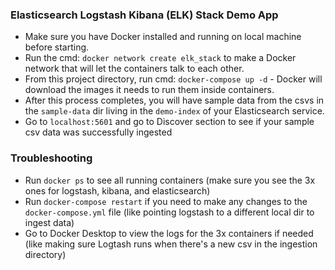 ### Elasticsearch Logstash Kibana (ELK) Stack Demo App 

* Make sure you have Docker installed and running on local machine before starting.
* Run the cmd: `docker network create elk_stack` to make a Docker network that will let the containers talk to each other.
* From this project directory, run cmd: `docker-compose up -d` - Docker will download the images it needs to run them inside containers. 
* After this process completes, you will have sample data from the csvs in the `sample-data` dir living in the `demo-index` of your Elasticsearch service. 
* Go to `localhost:5601` and go to Discover section to see if your sample csv data was successfully ingested 


### Troubleshooting 
* Run `docker ps` to see all running containers (make sure you see the 3x ones for logstash, kibana, and elasticsearch)
* Run `docker-compose restart` if you need to make any changes to the `docker-compose.yml` file (like pointing logstash to a different local dir to ingest data)
* Go to Docker Desktop to view the logs for the 3x containers if needed (like making sure Logtash runs when there's a new csv in the ingestion directory)
